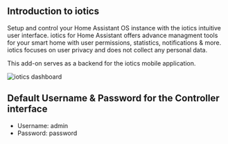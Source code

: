 ## Introduction to iotics

Setup and control your Home Assistant OS instance with the iotics intuitive user interface. iotics for Home Assistant offers advance managment tools for your smart home with user permissions, statistics, notifications & more. iotics focuses on user privacy and does not collect any personal data.

This add-on serves as a backend for the iotics mobile application. 

![iotics dashboard](/iotics-Controller/iotics/images/screenshot.png)

## Default Username & Password for the Controller interface
- Username: admin
- Password: password

